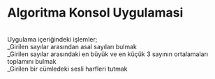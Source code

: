 # Algoritma Konsol Uygulamasi

<br /> Uygulama içeriğindeki işlemler;
<br /> _Girilen sayılar arasından asal sayıları bulmak
<br /> _Girilen sayılar arasındaki en büyük ve en küçük 3 sayının ortalamaları toplamını bulmak
<br /> _Girilen bir cümledeki sesli harfleri tutmak
 
